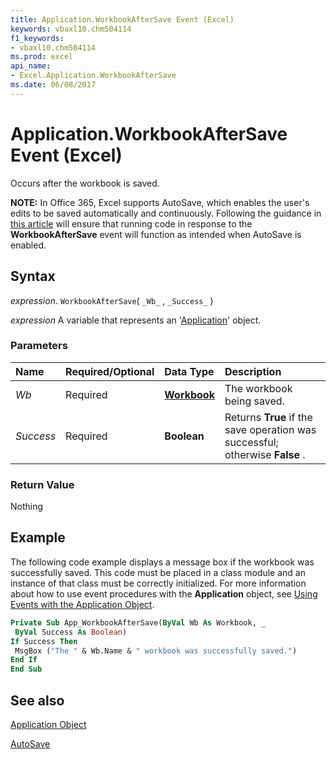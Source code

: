 ```yaml
---
title: Application.WorkbookAfterSave Event (Excel)
keywords: vbaxl10.chm504114
f1_keywords:
- vbaxl10.chm504114
ms.prod: excel
api_name:
- Excel.Application.WorkbookAfterSave
ms.date: 06/08/2017
---
```



# Application.WorkbookAfterSave Event (Excel)

Occurs after the workbook is saved.

**NOTE:** In Office 365, Excel supports AutoSave, which enables the user's edits to be saved automatically and continuously. Following the guidance in [this article](../Library-Reference/Concepts/how-autosave-impacts-addins-and-macros.md) will ensure that running code in response to the **WorkbookAfterSave** event will function as intended when AutoSave is enabled.

## Syntax

 _expression_. `WorkbookAfterSave`( `_Wb_` , `_Success_` )

 _expression_ A variable that represents an '[Application](Excel.Application(object).md)' object.


### Parameters



|**Name**|**Required/Optional**|**Data Type**|**Description**|
|:-----|:-----|:-----|:-----|
| _Wb_|Required| **[Workbook](Excel.Workbook.md)**|The workbook being saved.|
| _Success_|Required| **Boolean**|Returns  **True** if the save operation was successful; otherwise **False** .|

### Return Value

Nothing


## Example

The following code example displays a message box if the workbook was successfully saved. This code must be placed in a class module and an instance of that class must be correctly initialized. For more information about how to use event procedures with the  **Application** object, see [Using Events with the Application Object](../excel/Concepts/Events-WorksheetFunctions-Shapes/using-events-with-the-application-object.md).


```vb
Private Sub App_WorkbookAfterSave(ByVal Wb As Workbook, _ 
 ByVal Success As Boolean) 
If Success Then 
 MsgBox ("The " & Wb.Name & " workbook was successfully saved.") 
End If 
End Sub
```


## See also


[Application Object](Excel.Application(object).md)

[AutoSave](../Library-Reference/Concepts/how-autosave-impacts-addins-and-macros.md)
